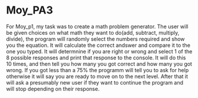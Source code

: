 # Moy_PA3
For Moy_p1, my task was to create a math problem generator. The user will be given choices on what math they want to do(add, subtract, multiply, divide), 
the program will randomly select the numbers required and show you the equation. It will calculate the correct andswer and compare it to the one you typed. It will determnine if you are right or wrong and select 1 of the 8 
possible responses and print that response to the console. It will do this 10 times, and then tell you how many you got correct and how many you got wrong. If you got less than a 75% the programm will tell you to ask for help otherwise it will say you are ready to move on to the next level. After that it will ask a presumably new user if they want to continue the program and will stop depending on their response.
